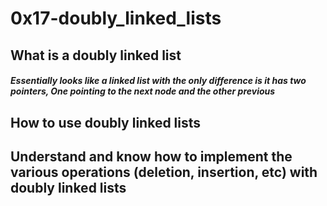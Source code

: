 # 0x17-doubly_linked_lists
## What is a doubly linked list
##### Essentially looks like a linked list with the only difference is it has two pointers, One pointing to the next node and the other previous
## How to use doubly linked lists
## Understand and know how to implement the various operations (deletion, insertion, etc) with doubly linked lists
